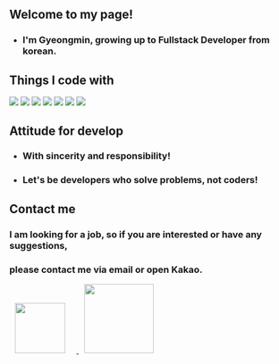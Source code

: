 
## Welcome to my page!
- ### I'm Gyeongmin, growing up to Fullstack Developer from korean.

## Things I code with

<img src="https://img.shields.io/badge/HTML5-E34F26?style=for-the-badge&logo=HTML5&logoColor=white"> <img src="https://img.shields.io/badge/CSS3-1572B6?style=for-the-badge&logo=CSS3&logoColor=white"> <img src="https://img.shields.io/badge/javascript-F7DF1E?style=for-the-badge&logo=javascript&logoColor=black&color=FFCF00&labelColor=F7DF1E"> <img src="https://img.shields.io/badge/jquery-EEEEEE?style=for-the-badge&logo=jquery&logoColor=blue"> <img src="https://img.shields.io/badge/Java-EEEEEE?style=for-the-badge&logo=OpenJDK&logoColor=red"/> <img src="https://img.shields.io/badge/C-6CADDF?style=for-the-badge&logo=C&logoColor=white"/> <img src="https://img.shields.io/badge/mySql-EEEEEE?style=for-the-badge&logo=mySql&logoColor=blue"/>

## Attitude for develop
- ### With sincerity and responsibility!
- ### Let's be developers who solve problems, not coders!

## Contact me 
### I am looking for a job, so if you are interested or have any suggestions,
### please contact me via email or open Kakao.
</a> <a href="mailto:speekup2015@naver.com">
    <img 
        src="https://img.shields.io/badge/naver-03C75A?style=flat-square&logo=naver&logoColor=white&link=mailto:speekup2015@naver.com"
        style="height : auto; width : 90px; margin-left : 10px; margin-right : 20px;"/>
</a> <a href="https://open.kakao.com/o/sFEtDgue">
    <img 
        src="http://img.shields.io/badge/-kakaotalk-41454A?style=flat-square&logo=kakaotalk&link=https://open.kakao.com/o/sFEtDgue/"
        style="height : auto; width : 124px; margin-left : 10px; margin-right : 10px;"/>
</a>
